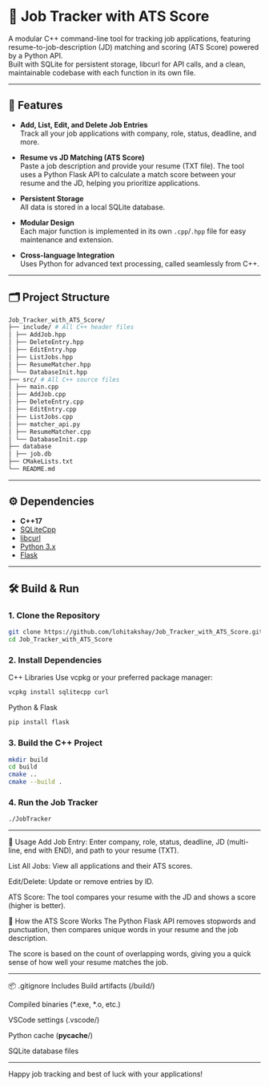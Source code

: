 # 💼 Job Tracker with ATS Score

A modular C++ command-line tool for tracking job applications, featuring resume-to-job-description (JD) matching and scoring (ATS Score) powered by a Python API.  
Built with SQLite for persistent storage, libcurl for API calls, and a clean, maintainable codebase with each function in its own file.

---

## 🚀 Features

- **Add, List, Edit, and Delete Job Entries**  
  Track all your job applications with company, role, status, deadline, and more.

- **Resume vs JD Matching (ATS Score)**  
  Paste a job description and provide your resume (TXT file). The tool uses a Python Flask API to calculate a match score between your resume and the JD, helping you prioritize applications.

- **Persistent Storage**  
  All data is stored in a local SQLite database.

- **Modular Design**  
  Each major function is implemented in its own `.cpp`/`.hpp` file for easy maintenance and extension.

- **Cross-language Integration**  
  Uses Python for advanced text processing, called seamlessly from C++.

---

## 🗂️ Project Structure

```bash
Job_Tracker_with_ATS_Score/
├── include/ # All C++ header files
│ ├── AddJob.hpp
│ ├── DeleteEntry.hpp
│ ├── EditEntry.hpp
│ ├── ListJobs.hpp
│ ├── ResumeMatcher.hpp
│ └── DatabaseInit.hpp
├── src/ # All C++ source files
│ ├── main.cpp
│ ├── AddJob.cpp
│ ├── DeleteEntry.cpp
│ ├── EditEntry.cpp
│ ├── ListJobs.cpp
│ ├── matcher_api.py 
│ ├── ResumeMatcher.cpp
│ └── DatabaseInit.cpp
├── database
│ ├── job.db
├── CMakeLists.txt
└── README.md
```

---

## ⚙️ Dependencies

- **C++17**
- [SQLiteCpp](https://github.com/SRombauts/SQLiteCpp)
- [libcurl](https://curl.se/libcurl/)
- [Python 3.x](https://www.python.org/)
- [Flask](https://pypi.org/project/Flask/)

---

## 🛠️ Build & Run

### 1. Clone the Repository

```bash
git clone https://github.com/lohitakshay/Job_Tracker_with_ATS_Score.git
cd Job_Tracker_with_ATS_Score
```

### 2. Install Dependencies

C++ Libraries
Use vcpkg or your preferred package manager:

```bash
vcpkg install sqlitecpp curl
```

Python & Flask
```bash
pip install flask
```

### 3. Build the C++ Project
```bash
mkdir build
cd build
cmake ..
cmake --build .
```

### 4. Run the Job Tracker
```bash
./JobTracker
```

---

📝 Usage
Add Job Entry:
Enter company, role, status, deadline, JD (multi-line, end with END), and path to your resume (TXT).

List All Jobs:
View all applications and their ATS scores.

Edit/Delete:
Update or remove entries by ID.

ATS Score:
The tool compares your resume with the JD and shows a score (higher is better).

🤖 How the ATS Score Works
The Python Flask API removes stopwords and punctuation, then compares unique words in your resume and the job description.

The score is based on the count of overlapping words, giving you a quick sense of how well your resume matches the job.

---

📦 .gitignore Includes
Build artifacts (/build/)

Compiled binaries (*.exe, *.o, etc.)

VSCode settings (.vscode/)

Python cache (__pycache__/)

SQLite database files

---

Happy job tracking and best of luck with your applications!
